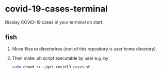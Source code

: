 # covid-19-cases-terminal

Display COVID-19 cases in your terminal on start.

## fish  

1. Move files to directorires (root of this repository is user home directory).

2. Then make .sh script executable by user e.g. by
    ```sh
    sudo chmod +x ~/get_covid19_cases.sh
    ```
